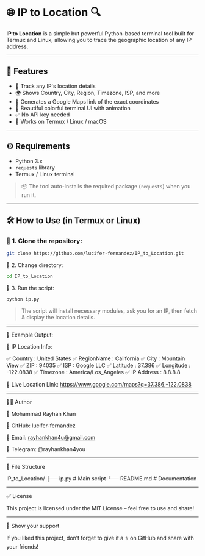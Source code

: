 # 🌐 IP to Location 🔍

**IP to Location** is a simple but powerful Python-based terminal tool built for Termux and Linux, allowing you to trace the geographic location of any IP address.

---

## 🧠 Features

- 📍 Track any IP's location details
- 🌍 Shows Country, City, Region, Timezone, ISP, and more
- 📌 Generates a Google Maps link of the exact coordinates
- 🎨 Beautiful colorful terminal UI with animation
- ✅ No API key needed
- 🔧 Works on Termux / Linux / macOS

---

## ⚙️ Requirements

- Python 3.x
- `requests` library
- Termux / Linux terminal

> 📦 The tool auto-installs the required package (`requests`) when you run it.

---

## 🛠️ How to Use (in Termux or Linux)

### 🔻 1. Clone the repository:
```bash
git clone https://github.com/lucifer-fernandez/IP_to_Location.git
```
📁 2. Change directory:
```bash
cd IP_to_Location
```
🚀 3. Run the script:
```bash
python ip.py
```
> The script will install necessary modules, ask you for an IP, then fetch & display the location details.




---

📸 Example Output:

📍 IP Location Info:

✅ Country     : United States
✅ RegionName  : California
✅ City        : Mountain View
✅ ZIP         : 94035
✅ ISP         : Google LLC
✅ Latitude    : 37.386
✅ Longitude   : -122.0838
✅ Timezone    : America/Los_Angeles
✅ IP Address  : 8.8.8.8

📌 Live Location Link: https://www.google.com/maps?q=37.386,-122.0838



---

🧑‍💻 Author

👤 Mohammad Rayhan Khan

🐙 GitHub: lucifer-fernandez

📧 Email: rayhankhan4u@gmail.com

📱 Telegram: @rayhankhan4you



---

📄 File Structure

IP_to_Location/
├── ip.py          # Main script
└── README.md      # Documentation


---

✅ License

This project is licensed under the MIT License – feel free to use and share!


---

🌟 Show your support

If you liked this project, don’t forget to give it a ⭐ on GitHub and share with your friends!
